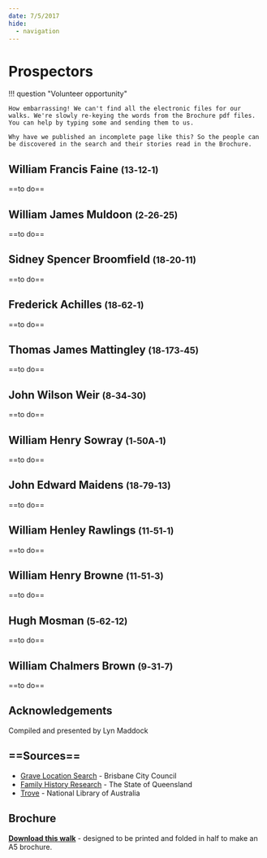 ```yaml
---
date: 7/5/2017
hide:
  - navigation
---
```


# Prospectors

!!! question "Volunteer opportunity"

    How embarrassing! We can't find all the electronic files for our walks. We're slowly re-keying the words from the Brochure pdf files. You can help by typing some and sending them to us. 
    
    Why have we published an incomplete page like this? So the people can be discovered in the search and their stories read in the Brochure.

<!-- 

![](../assets/john-devoy-residence-1908.jpg){ width="70%" }  

*<small>[Devoy residence in Ashgrove, Brisbane, ca. 1908](http://onesearch.slq.qld.gov.au/permalink/f/1upgmng/slq_alma21218171470002061). The Devoy residence was in Three Mile Scrub Road (now Ashgrove Avenue), off Waterworks Road. John Devoy was the manager of Castlemaine Perkins. — State Library of Queensland.</small>*

-->

<!--
???+ Example "Directions" 

    Starting point
    Walking directions to first headstone... is the grave of...
    
    ![](../assets/404.png){ width="15%" }
-->

## William Francis Faine <small>(13‑12‑1)</small>

==to do==

<!--
??? Example "Directions" 

    Walking directions to next headstone... is the grave of...
    
    ![](../assets/404.png){ width="15%" }
-->

## William James Muldoon <small>(2‑26‑25)</small>

==to do==

## Sidney Spencer Broomfield <small>(18‑20‑11)</small>

==to do==

## Frederick Achilles <small>(18‑62‑1)</small>

==to do==

## Thomas James Mattingley <small>(18‑173‑45)</small>

==to do==

## John Wilson Weir <small>(8‑34‑30)</small>

==to do==

## William Henry Sowray <small>(1‑50A‑1)</small>

==to do==

## John Edward Maidens <small>(18‑79‑13)</small>

==to do==

## William Henley Rawlings <small>(11‑51‑1)</small>

==to do==

## William Henry Browne <small>(11‑51‑3)</small>

==to do==

## Hugh Mosman <small>(5‑62‑12)</small>

==to do==

## William Chalmers Brown <small>(9‑31‑7)</small>

==to do==


## Acknowledgements

Compiled and presented by Lyn Maddock

## ==Sources==

- [Grave Location Search](http://graves.brisbane.qld.gov.au) - Brisbane City Council
- [Family History Research](https://www.familyhistory.bdm.qld.gov.au) - The State of Queensland
- [Trove](https://trove.nla.gov.au) - National Library of Australia


<div class="noprint" markdown="1">

## Brochure

**[Download this walk](../assets/guides/prospectors.pdf)** - designed to be printed and folded in half to make an A5 brochure.

</div>
